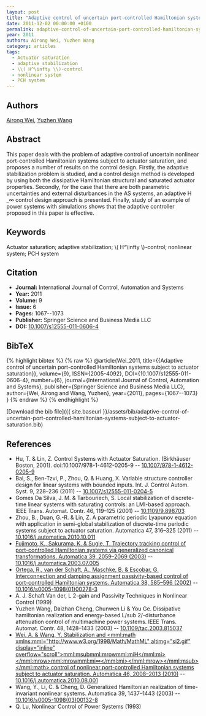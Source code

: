 ```yaml
---
layout: post
title: "Adaptive control of uncertain port-controlled Hamiltonian systems subject to actuator saturation"
date: 2011-12-02 00:00:00 +0100
permalink: adaptive-control-of-uncertain-port-controlled-hamiltonian-systems-subject-to-actuator-saturation
year: 2011
authors: Airong Wei, Yuzhen Wang
category: articles
tags:
  - Actuator saturation
  - adaptive stabilization
  - \\( H^\infty \\)-control
  - nonlinear system
  - PCH system
---
```

 
## Authors
[Airong Wei](authors/airong-wei), [Yuzhen Wang](authors/yuzhen-wang)
 
## Abstract
This paper deals with the problem of adaptive control of uncertain nonlinear port-controlled Hamiltonian systems subject to actuator saturation, and proposes a number of results on the control design. Firstly, the adaptive stabilization problem is studied, and a control design method is developed by using both the dissipative Hamiltonian structural and saturated actuator properties. Secondly, for the case that there are both parametric uncertainties and external disturbances in the AS systems, an adaptive H _∞ control design approach is presented. Finally, study of an example of power systems with simulations shows that the adaptive controller proposed in this paper is effective.
 
## Keywords
Actuator saturation; adaptive stabilization; \\( H^\infty \\)-control; nonlinear system; PCH system
 
## Citation
- **Journal:** International Journal of Control, Automation and Systems
- **Year:** 2011
- **Volume:** 9
- **Issue:** 6
- **Pages:** 1067--1073
- **Publisher:** Springer Science and Business Media LLC
- **DOI:** [10.1007/s12555-011-0606-4](https://doi.org/10.1007/s12555-011-0606-4)
 
## BibTeX
{% highlight bibtex %}
{% raw %}
@article{Wei_2011,
  title={{Adaptive control of uncertain port-controlled Hamiltonian systems subject to actuator saturation}},
  volume={9},
  ISSN={2005-4092},
  DOI={10.1007/s12555-011-0606-4},
  number={6},
  journal={International Journal of Control, Automation and Systems},
  publisher={Springer Science and Business Media LLC},
  author={Wei, Airong and Wang, Yuzhen},
  year={2011},
  pages={1067--1073}
}
{% endraw %}
{% endhighlight %}
 
[Download the bib file]({{ site.baseurl }}/assets/bib/adaptive-control-of-uncertain-port-controlled-hamiltonian-systems-subject-to-actuator-saturation.bib)
 
## References
- Hu, T. & Lin, Z. Control Systems with Actuator Saturation. (Birkhäuser Boston, 2001). doi:10.1007/978-1-4612-0205-9 -- [10.1007/978-1-4612-0205-9](https://doi.org/10.1007/978-1-4612-0205-9)
- Bai, S., Ben-Tzvi, P., Zhou, Q. & Huang, X. Variable structure controller design for linear systems with bounded inputs. Int. J. Control Autom. Syst. 9, 228–236 (2011) -- [10.1007/s12555-011-0204-5](https://doi.org/10.1007/s12555-011-0204-5)
- Gomes Da Silva, J. M. & Tarbouriech, S. Local stabilization of discrete-time linear systems with saturating controls: an LMI-based approach. IEEE Trans. Automat. Contr. 46, 119–125 (2001) -- [10.1109/9.898703](https://doi.org/10.1109/9.898703)
- Zhou, B., Duan, G.-R. & Lin, Z. A parametric periodic Lyapunov equation with application in semi-global stabilization of discrete-time periodic systems subject to actuator saturation. Automatica 47, 316–325 (2011) -- [10.1016/j.automatica.2010.10.011](https://doi.org/10.1016/j.automatica.2010.10.011)
- [Fujimoto, K., Sakurama, K. & Sugie, T. Trajectory tracking control of port-controlled Hamiltonian systems via generalized canonical transformations. Automatica 39, 2059–2069 (2003)](trajectory-tracking-control-of-port-controlled-hamiltonian-systems-via-generalized-canonical-transformations) -- [10.1016/j.automatica.2003.07.005](https://doi.org/10.1016/j.automatica.2003.07.005)
- [Ortega, R., van der Schaft, A., Maschke, B. & Escobar, G. Interconnection and damping assignment passivity-based control of port-controlled Hamiltonian systems. Automatica 38, 585–596 (2002)](interconnection-and-damping-assignment-passivity-based-control-of-port-controlled-hamiltonian-systems) -- [10.1016/s0005-1098(01)00278-3](https://doi.org/10.1016/s0005-1098(01)00278-3)
- A. J. Schaft Van der, L 2-gain and Passivity Techniques in Nonlinear Control (1999)
- Yuzhen Wang, Daizhan Cheng, Chunwen Li & You Ge. Dissipative hamiltonian realization and energy-based L/sub 2/-disturbance attenuation control of multimachine power systems. IEEE Trans. Automat. Contr. 48, 1428–1433 (2003) -- [10.1109/tac.2003.815037](https://doi.org/10.1109/tac.2003.815037)
- [Wei, A. & Wang, Y. Stabilization and <mml:math xmlns:mml="http://www.w3.org/1998/Math/MathML" altimg="si2.gif" display="inline" overflow="scroll"><mml:msub><mml:mrow><mml:mi>H</mml:mi></mml:mrow><mml:mrow><mml:mi>∞</mml:mi></mml:mrow></mml:msub></mml:math> control of nonlinear port-controlled Hamiltonian systems subject to actuator saturation. Automatica 46, 2008–2013 (2010)](stabilization-and-h-control-of-nonlinear-port-controlled-hamiltonian-systems-subject-to-actuator-saturation) -- [10.1016/j.automatica.2010.08.001](https://doi.org/10.1016/j.automatica.2010.08.001)
- Wang, Y., Li, C. & Cheng, D. Generalized Hamiltonian realization of time-invariant nonlinear systems. Automatica 39, 1437–1443 (2003) -- [10.1016/s0005-1098(03)00132-8](https://doi.org/10.1016/s0005-1098(03)00132-8)
- Q. Lu, Nonlinear Control of Power Systems (1993)

